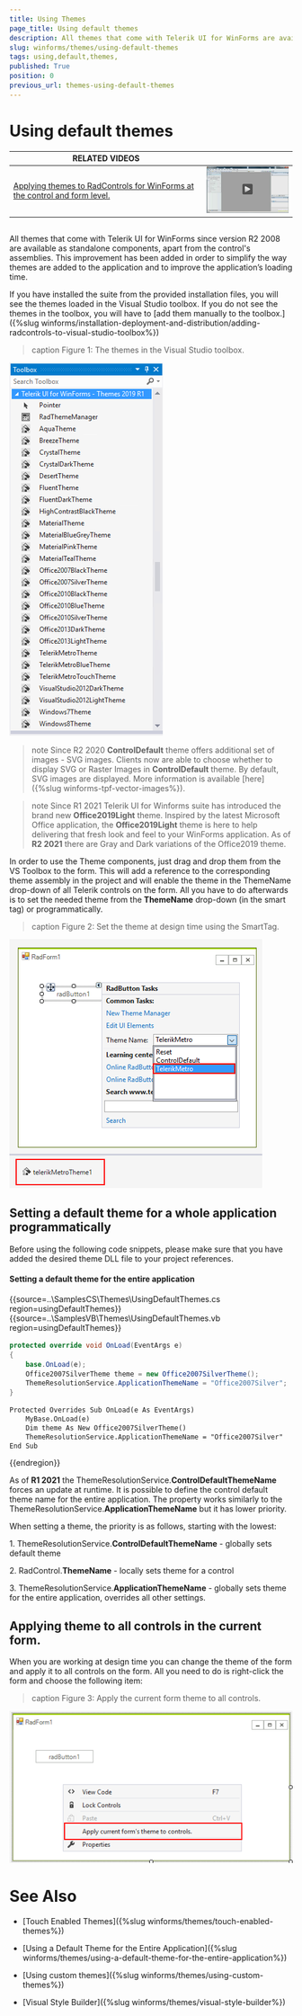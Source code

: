 ```yaml
---
title: Using Themes 
page_title: Using default themes
description: All themes that come with Telerik UI for WinForms are available as standalone components, apart from the control's assemblies.
slug: winforms/themes/using-default-themes
tags: using,default,themes,
published: True
position: 0
previous_url: themes-using-default-themes
---
```


# Using default themes 

| RELATED VIDEOS |  |
| ------ | ------ |
|[Applying themes to RadControls for WinForms at the control and form level.](http://tv.telerik.com/watch/winforms/themes/radcontrols-winforms-theme)|![themes-using-default-themes 002](images/themes-using-default-themes002.png)|

## 

All themes that come with Telerik UI for WinForms since version R2 2008 are available as standalone components, apart from the control's assemblies. This improvement has been added in order to simplify the way themes are added to the application and to improve the application’s loading time.

If you have installed the suite from the provided installation files, you will see the themes loaded in the Visual Studio toolbox. If you do not see the themes in the toolbox, you will have to [add them manually to the toolbox.]({%slug winforms/installation-deployment-and-distribution/adding-radcontrols-to-visual-studio-toolbox%})

>caption Figure 1: The themes in the Visual Studio toolbox.

![themes-using-themes001](images/themes-using-themes001.png)

>note Since R2 2020 **ControlDefault** theme offers additional set of images - SVG images. Clients now are able to choose whether to display SVG or Raster Images in **ControlDefault** theme. By default, SVG images are displayed. More information is available [here]({%slug winforms-tpf-vector-images%}).

>note Since R1 2021 Telerik UI for Winforms suite has introduced the brand new **Office2019Light** theme. Inspired by the latest Microsoft Office application, the **Office2019Light** theme is here to help delivering that fresh look and feel to your WinForms application. As of **R2 2021** there are Gray and Dark variations of the Office2019 theme.

In order to use the Theme components, just drag and drop them from the VS Toolbox to the form. This will add a reference to the corresponding theme assembly in the project and will enable the theme in the ThemeName drop-down of all Telerik controls on the form. All you have to do afterwards is to set the needed theme from the __ThemeName__ drop-down (in the smart tag) or programmatically.

>caption Figure 2: Set the theme at design time using the SmartTag.

![themes-using-themes002](images/themes-using-themes002.png)

## Setting a default theme for a whole application programmatically

Before using the following code snippets, please make sure that you have added the desired theme DLL file to your project references.

#### Setting a default theme for the entire application

{{source=..\SamplesCS\Themes\UsingDefaultThemes.cs region=usingDefaultThemes}} 
{{source=..\SamplesVB\Themes\UsingDefaultThemes.vb region=usingDefaultThemes}} 

````C#
protected override void OnLoad(EventArgs e)
{
    base.OnLoad(e);
    Office2007SilverTheme theme = new Office2007SilverTheme();
    ThemeResolutionService.ApplicationThemeName = "Office2007Silver";
}

````
````VB.NET
Protected Overrides Sub OnLoad(e As EventArgs)
    MyBase.OnLoad(e)
    Dim theme As New Office2007SilverTheme()
    ThemeResolutionService.ApplicationThemeName = "Office2007Silver"
End Sub

````

{{endregion}}

As of **R1 2021** the ThemeResolutionService.**ControlDefaultThemeName** forces an update at runtime. It is possible to define the control default theme name for the entire application. The property works similarly to the ThemeResolutionService.**ApplicationThemeName** but it has lower priority. 

When setting a theme, the priority is as follows, starting with the lowest:

1\. ThemeResolutionService.**ControlDefaultThemeName** - globally sets default theme

2\. RadControl.**ThemeName** - locally sets theme for a control

3\. ThemeResolutionService.**ApplicationThemeName** - globally sets theme for the entire application, overrides all other settings.

## Applying theme to all controls in the current form.

When you are working at design time you can change the theme of the form and apply it to all controls on the form. All you need to do is right-click the form and choose the following item:
 
>caption Figure 3: Apply the current form theme to all controls. 

![themes-using-themes003](images/themes-using-themes003.png)


# See Also
* [Touch Enabled Themes]({%slug winforms/themes/touch-enabled-themes%})

* [Using a Default Theme for the Entire Application]({%slug winforms/themes/using-a-default-theme-for-the-entire-application%})

* [Using custom themes]({%slug winforms/themes/using-custom-themes%})

* [Visual Style Builder]({%slug winforms/themes/visual-style-builder%})

